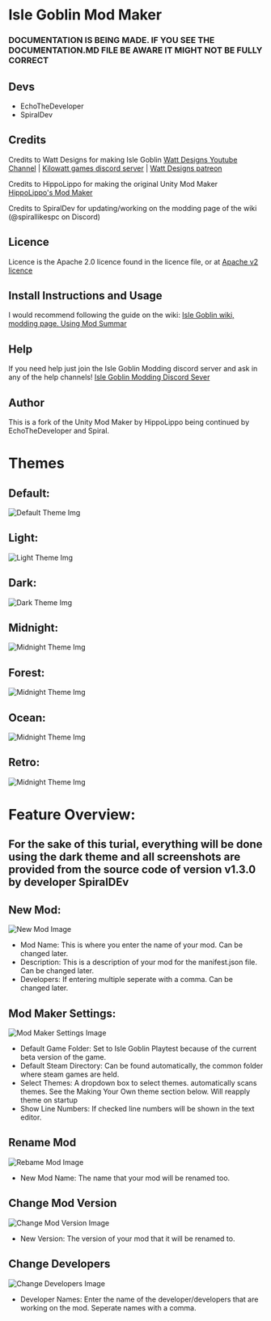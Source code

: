 # Isle Goblin Mod Maker

### DOCUMENTATION IS BEING MADE. IF YOU SEE THE DOCUMENTATION.MD FILE BE AWARE IT MIGHT NOT BE FULLY CORRECT

## Devs

* EchoTheDeveloper
* SpiralDev

## Credits
Credits to Watt Designs for making Isle Goblin [Watt Designs Youtube Channel](https://www.youtube.com/@WattDesigns) | [Kilowatt games discord server](https://discord.gg/TM8n7ENJPa) | [Watt Designs patreon](https://www.patreon.com/WattDesigns)

Credits to HippoLippo for making the original Unity Mod Maker [HippoLippo's Mod Maker](https://github.com/HippoLippo/Unity-Mod-Maker)

Credits to SpiralDev for updating/working on the modding page of the wiki (@spirallikespc on Discord)

## Licence

Licence is the Apache 2.0 licence found in the licence file, or at [Apache v2 licence](https://www.apache.org/licenses/LICENSE-2.0)

## Install Instructions and Usage

I would recommend following the guide on the wiki: [Isle Goblin wiki, modding page. Using Mod Summar](https://islegoblin.wiki/wiki/Modding_for_Isle_Goblin#Using_Mods_Summary)

## Help

If you need help just join the Isle Goblin Modding discord server and ask in any of the help channels! [Isle Goblin Modding Discord Sever](https://discord.gg/vKy7YHPMmx)

## Author

This is a fork of the Unity Mod Maker by HippoLippo being continued by EchoTheDeveloper and Spiral.

# Themes

## Default:
![Default Theme Img](github/imgs/themes/default.png)
## Light:
![Light Theme Img](github/imgs/themes/light.png)
## Dark:
![Dark Theme Img](github/imgs/themes/dark.png)
## Midnight:
![Midnight Theme Img](github/imgs/themes/midnight.png)
## Forest:
![Midnight Theme Img](github/imgs/themes/forest.png)
## Ocean:
![Midnight Theme Img](github/imgs/themes/ocean.png)
## Retro:
![Midnight Theme Img](github/imgs/themes/retro.png)

# Feature Overview:
## For the sake of this turial, everything will be done using the dark theme and all screenshots are provided from the source code of version v1.3.0 by developer SpiralDEv
## New Mod:
![New Mod Image](github/imgs/readme/newmod.png)
* Mod Name: This is where you enter the name of your mod. Can be changed later.
* Description: This is a description of your mod for the manifest.json file. Can be changed later.
* Developers: If entering multiple seperate with a comma. Can be changed later.

## Mod Maker Settings:
![Mod Maker Settings Image](github/imgs/readme/igmm_settings.png)
* Default Game Folder: Set to Isle Goblin Playtest because of the current beta version of the game.
* Default Steam Directory: Can be found automatically, the common folder where steam games are held.
* Select Themes: A dropdown box to select themes. automatically scans themes. See the Making Your Own theme section below. Will reapply theme on startup
* Show Line Numbers: If checked line numbers will be shown in the text editor.

## Rename Mod
![Rebame Mod Image](github/imgs/readme/rename.png)
* New Mod Name: The name that your mod will be renamed too.

## Change Mod Version
![Change Mod Version Image](github/imgs/readme/changeversion.png)
* New Version: The version of your mod that it will be renamed to.

## Change Developers
![Change Developers Image](github/imgs/readme/changedevs.png)
* Developer Names: Enter the name of the developer/developers that are working on the mod. Seperate names with a comma.
